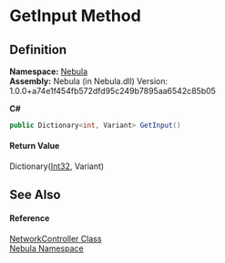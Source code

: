 # GetInput Method




## Definition
**Namespace:** <a href="N_Nebula">Nebula</a>  
**Assembly:** Nebula (in Nebula.dll) Version: 1.0.0+a74e1f454fb572dfd95c249b7895aa6542c85b05

**C#**
``` C#
public Dictionary<int, Variant> GetInput()
```



#### Return Value
Dictionary(<a href="https://learn.microsoft.com/dotnet/api/system.int32" target="_blank" rel="noopener noreferrer">Int32</a>, Variant)

## See Also


#### Reference
<a href="T_Nebula_NetworkController">NetworkController Class</a>  
<a href="N_Nebula">Nebula Namespace</a>  
